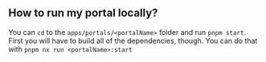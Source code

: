 ## How to run my portal locally?
You can `cd` to the `apps/portals/<portalName>` folder and run `pnpm start`. 
First you will have to build all of the dependencies, though. You can do that with `pnpm nx run <portalName>:start`
